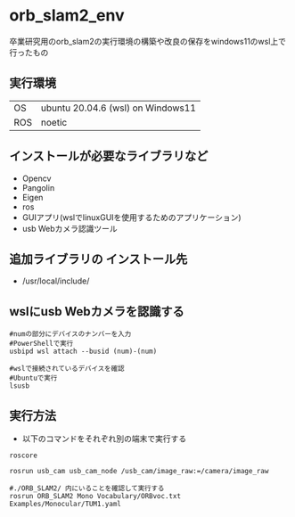 # orb_slam2_env
卒業研究用のorb_slam2の実行環境の構築や改良の保存をwindows11のwsl上で行ったもの

## 実行環境

| | |
|----|----|
| OS | ubuntu 20.04.6 (wsl) on Windows11 |
| ROS | noetic |

## インストールが必要なライブラリなど
- Opencv
- Pangolin
- Eigen
- ros
- GUIアプリ(wslでlinuxGUIを使用するためのアプリケーション)
- usb Webカメラ認識ツール

## 追加ライブラリの インストール先
- /usr/local/include/

## 

## wslにusb Webカメラを認識する
```
#numの部分にデバイスのナンバーを入力
#PowerShellで実行
usbipd wsl attach --busid (num)-(num)

#wslで接続されているデバイスを確認
#Ubuntuで実行
lsusb
```

## 実行方法

- 以下のコマンドをそれぞれ別の端末で実行する

```
roscore

rosrun usb_cam usb_cam_node /usb_cam/image_raw:=/camera/image_raw

#./ORB_SLAM2/ 内にいることを確認して実行する
rosrun ORB_SLAM2 Mono Vocabulary/ORBvoc.txt Examples/Monocular/TUM1.yaml 
```

